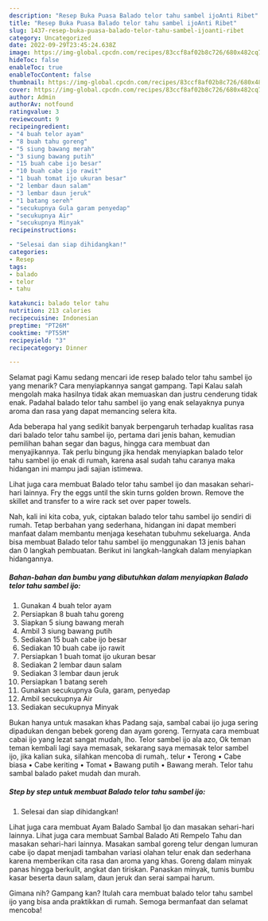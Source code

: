 ```yaml
---
description: "Resep Buka Puasa Balado telor tahu sambel ijoAnti Ribet"
title: "Resep Buka Puasa Balado telor tahu sambel ijoAnti Ribet"
slug: 1437-resep-buka-puasa-balado-telor-tahu-sambel-ijoanti-ribet
category: Uncategorized
date: 2022-09-29T23:45:24.638Z
image: https://img-global.cpcdn.com/recipes/83ccf8af02b8c726/680x482cq70/balado-telor-tahu-sambel-ijo-foto-resep-utama.jpg
hideToc: false
enableToc: true
enableTocContent: false
thumbnail: https://img-global.cpcdn.com/recipes/83ccf8af02b8c726/680x482cq70/balado-telor-tahu-sambel-ijo-foto-resep-utama.jpg
cover: https://img-global.cpcdn.com/recipes/83ccf8af02b8c726/680x482cq70/balado-telor-tahu-sambel-ijo-foto-resep-utama.jpg
author: Admin
authorAv: notfound
ratingvalue: 3
reviewcount: 9
recipeingredient:
- "4 buah telor ayam"
- "8 buah tahu goreng"
- "5 siung bawang merah"
- "3 siung bawang putih"
- "15 buah cabe ijo besar"
- "10 buah cabe ijo rawit"
- "1 buah tomat ijo ukuran besar"
- "2 lembar daun salam"
- "3 lembar daun jeruk"
- "1 batang sereh"
- "secukupnya Gula garam penyedap"
- "secukupnya Air"
- "secukupnya Minyak"
recipeinstructions:

- "Selesai dan siap dihidangkan!"
categories:
- Resep
tags:
- balado
- telor
- tahu

katakunci: balado telor tahu 
nutrition: 213 calories
recipecuisine: Indonesian
preptime: "PT26M"
cooktime: "PT55M"
recipeyield: "3"
recipecategory: Dinner

---
```



Selamat pagi Kamu sedang mencari ide resep balado telor tahu sambel ijo yang menarik? Cara menyiapkannya sangat gampang. Tapi Kalau salah mengolah maka hasilnya tidak akan memuaskan dan justru cenderung tidak enak. Padahal balado telor tahu sambel ijo yang enak selayaknya punya aroma dan rasa yang dapat memancing selera kita.


Ada beberapa hal yang sedikit banyak berpengaruh terhadap kualitas rasa dari balado telor tahu sambel ijo, pertama dari jenis bahan, kemudian pemilihan bahan segar dan bagus, hingga cara membuat dan menyajikannya. Tak perlu bingung jika hendak menyiapkan balado telor tahu sambel ijo enak di rumah, karena asal sudah tahu caranya maka hidangan ini mampu jadi sajian istimewa.

Lihat juga cara membuat Balado telor tahu sambel ijo dan masakan sehari-hari lainnya. Fry the eggs until the skin turns golden brown. Remove the skillet and transfer to a wire rack set over paper towels.


Nah, kali ini kita coba, yuk, ciptakan balado telor tahu sambel ijo sendiri di rumah. Tetap berbahan yang sederhana, hidangan ini dapat memberi manfaat dalam membantu menjaga kesehatan tubuhmu sekeluarga. Anda bisa membuat Balado telor tahu sambel ijo menggunakan 13 jenis bahan dan 0 langkah pembuatan. Berikut ini langkah-langkah dalam menyiapkan hidangannya.

<!--inarticleads1-->

##### Bahan-bahan dan bumbu yang dibutuhkan dalam menyiapkan Balado telor tahu sambel ijo:

1. Gunakan 4 buah telor ayam
1. Persiapkan 8 buah tahu goreng
1. Siapkan 5 siung bawang merah
1. Ambil 3 siung bawang putih
1. Sediakan 15 buah cabe ijo besar
1. Sediakan 10 buah cabe ijo rawit
1. Persiapkan 1 buah tomat ijo ukuran besar
1. Sediakan 2 lembar daun salam
1. Sediakan 3 lembar daun jeruk
1. Persiapkan 1 batang sereh
1. Gunakan secukupnya Gula, garam, penyedap
1. Ambil secukupnya Air
1. Sediakan secukupnya Minyak


Bukan hanya untuk masakan khas Padang saja, sambal cabai ijo juga sering dipadukan dengan bebek goreng dan ayam goreng. Ternyata cara membuat cabai ijo yang lezat sangat mudah, lho. Telor sambel ijo ala azo, Ok teman teman kembali lagi saya memasak, sekarang saya memasak telor sambel ijo, jika kalian suka, silahkan mencoba di rumah,. telur • Terong • Cabe biasa • Cabe keriting • Tomat • Bawang putih • Bawang merah. Telor tahu sambal balado paket mudah dan murah. 

<!--inarticleads2-->

##### Step by step untuk membuat Balado telor tahu sambel ijo:


1. Selesai dan siap dihidangkan!

Lihat juga cara membuat Ayam Balado Sambal Ijo dan masakan sehari-hari lainnya. Lihat juga cara membuat Sambal Balado Ati Rempelo Tahu dan masakan sehari-hari lainnya. Masakan sambal goreng telur dengan lumuran cabe ijo dapat menjadi tambahan variasi olahan telur enak dan sederhana karena memberikan cita rasa dan aroma yang khas. Goreng dalam minyak panas hingga berkulit, angkat dan tiriskan. Panaskan minyak, tumis bumbu kasar beserta daun salam, daun jeruk dan serai sampai harum. 

Gimana nih? Gampang kan? Itulah cara membuat balado telor tahu sambel ijo yang bisa anda praktikkan di rumah. Semoga bermanfaat dan selamat mencoba!
